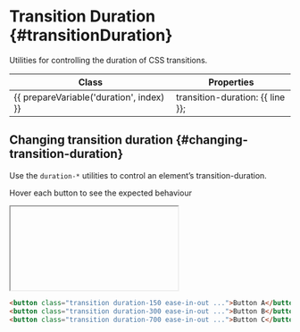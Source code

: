 ---
---
<script setup>
import { inject } from 'vue';

const presetTransition = inject('presetTransition');

const tailwindCssDoc = '';

const prepareVariable = (prefix, variable) => {
	return variable === 'DEFAULT'
		? prefix
		: `${prefix}-${variable}`
};
</script>

# Transition Duration {#transitionDuration}

<div class="header-info">
	<div class="header-info-descr">
		<div>
			Utilities for controlling the duration of CSS transitions.
		</div>
		<div class="header-info-nav">
			<ShTailwindCssLink
				to="https://tailwindcss.com/docs/transition-duration#basic-usage"
			/>
		</div>
	</div>
</div>

<table class="info">
	<thead>
		<tr>
			<th>Class</th>
			<th>Properties</th>
		</tr>
	</thead>
	<tbody>
		<tr 
			v-for="(line, index) in presetTransition.theme.transitionDuration"
			:key="index"
		>
			<td translate="no" class="variable">{{ prepareVariable('duration', index) }}</td>
			<td translate="no" class="value">
				transition-duration: {{ line }};
			</td>
		</tr>
	</tbody>
</table>

## Changing transition duration {#changing-transition-duration}

Use the `duration-*` utilities to control an element’s transition-duration.

Hover each button to see the expected behaviour

<iframe data-why>
<div class="flex flex-row gap-8 justify-around text-white text-sm font-bold leading-6">
	<div class="flex flex-col items-center shrink-0">
		<p
			class="font-medium text-sm text-gray-800 font-mono text-center mb-3 dark:text-slate-400"
		>duration-150</p>
		<button
			type="button"
			class="
				transition duration-150 ease-in-out
				inline-flex items-center
				px-4 py-2
				font-semibold leading-6 text-sm
				shadow rounded-md
				text-white bg-copilot-primary
				hover:scale-125
				cursor-pointer
		">
			Button A
		</button>
	</div>
	<div class="flex flex-col items-center shrink-0">
		<p
			class="font-medium text-sm text-gray-800 font-mono text-center mb-3 dark:text-slate-400"
		>duration-300</p>
		<button
			type="button"
			class="
				transition duration-300 ease-in-out
				inline-flex items-center
				px-4 py-2
				font-semibold leading-6 text-sm
				shadow rounded-md
				text-white bg-copilot-primary
				hover:scale-125
				cursor-pointer
		">Button B</button>
	</div>
	<div class="flex flex-col items-center shrink-0">
		<p
			class="font-medium text-sm text-gray-800 font-mono text-center mb-3 dark:text-slate-400"
		>duration-700</p>
		<button
			type="button"
			class="
				transition duration-700 ease-in-out
				inline-flex items-center
				px-4 py-2
				font-semibold leading-6 text-sm
				shadow rounded-md
				text-white bg-copilot-primary
				hover:scale-125
				cursor-pointer
		">Button C</button>
	</div>
</div>
</iframe>

```html
<button class="transition duration-150 ease-in-out ...">Button A</button>
<button class="transition duration-300 ease-in-out ...">Button B</button>
<button class="transition duration-700 ease-in-out ...">Button C</button>
```